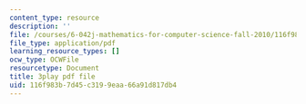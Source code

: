 ```yaml
---
content_type: resource
description: ''
file: /courses/6-042j-mathematics-for-computer-science-fall-2010/116f983b7d45c3199eaa66a91d817db4_DOIp5D7VMS4.pdf
file_type: application/pdf
learning_resource_types: []
ocw_type: OCWFile
resourcetype: Document
title: 3play pdf file
uid: 116f983b-7d45-c319-9eaa-66a91d817db4
---
```

